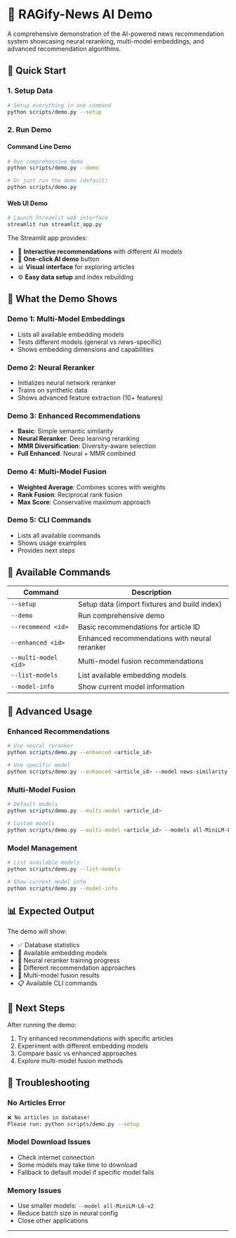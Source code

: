 # 🚀 RAGify-News AI Demo

A comprehensive demonstration of the AI-powered news recommendation system showcasing neural reranking, multi-model embeddings, and advanced recommendation algorithms.

## 🎯 Quick Start

### 1. Setup Data
```bash
# Setup everything in one command
python scripts/demo.py --setup
```

### 2. Run Demo

#### **Command Line Demo**
```bash
# Run comprehensive demo
python scripts/demo.py --demo

# Or just run the demo (default)
python scripts/demo.py
```

#### **Web UI Demo**
```bash
# Launch Streamlit web interface
streamlit run streamlit_app.py
```

The Streamlit app provides:
- 🎯 **Interactive recommendations** with different AI models
- 🚀 **One-click AI demo** button
- 📊 **Visual interface** for exploring articles
- ⚙️ **Easy data setup** and index rebuilding

## 🧠 What the Demo Shows

### **Demo 1: Multi-Model Embeddings**
- Lists all available embedding models
- Tests different models (general vs news-specific)
- Shows embedding dimensions and capabilities

### **Demo 2: Neural Reranker**
- Initializes neural network reranker
- Trains on synthetic data
- Shows advanced feature extraction (10+ features)

### **Demo 3: Enhanced Recommendations**
- **Basic**: Simple semantic similarity
- **Neural Reranker**: Deep learning reranking
- **MMR Diversification**: Diversity-aware selection
- **Full Enhanced**: Neural + MMR combined

### **Demo 4: Multi-Model Fusion**
- **Weighted Average**: Combines scores with weights
- **Rank Fusion**: Reciprocal rank fusion
- **Max Score**: Conservative maximum approach

### **Demo 5: CLI Commands**
- Lists all available commands
- Shows usage examples
- Provides next steps

## 🎯 Available Commands

| Command | Description |
|---------|-------------|
| `--setup` | Setup data (import fixtures and build index) |
| `--demo` | Run comprehensive demo |
| `--recommend <id>` | Basic recommendations for article ID |
| `--enhanced <id>` | Enhanced recommendations with neural reranker |
| `--multi-model <id>` | Multi-model fusion recommendations |
| `--list-models` | List available embedding models |
| `--model-info` | Show current model information |

## 🔧 Advanced Usage

### Enhanced Recommendations
```bash
# Use neural reranker
python scripts/demo.py --enhanced <article_id>

# Use specific model
python scripts/demo.py --enhanced <article_id> --model news-similarity
```

### Multi-Model Fusion
```bash
# Default models
python scripts/demo.py --multi-model <article_id>

# Custom models
python scripts/demo.py --multi-model <article_id> --models all-MiniLM-L6-v2 news-similarity
```

### Model Management
```bash
# List available models
python scripts/demo.py --list-models

# Show current model info
python scripts/demo.py --model-info
```

## 📊 Expected Output

The demo will show:
- ✅ Database statistics
- 🤖 Available embedding models
- 🧠 Neural reranker training progress
- 🎯 Different recommendation approaches
- 🔄 Multi-model fusion results
- 📋 Available CLI commands

## 🚀 Next Steps

After running the demo:
1. Try enhanced recommendations with specific articles
2. Experiment with different embedding models
3. Compare basic vs enhanced approaches
4. Explore multi-model fusion methods

## 🐛 Troubleshooting

### No Articles Error
```bash
❌ No articles in database!
Please run: python scripts/demo.py --setup
```

### Model Download Issues
- Check internet connection
- Some models may take time to download
- Fallback to default model if specific model fails

### Memory Issues
- Use smaller models: `--model all-MiniLM-L6-v2`
- Reduce batch size in neural config
- Close other applications

---

